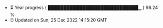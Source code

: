 - ⏳ Year progress { █████████████████████████████▁ } 98.24 %
- ⏰ Updated on Sun, 25 Dec 2022 14:15:20 GMT


